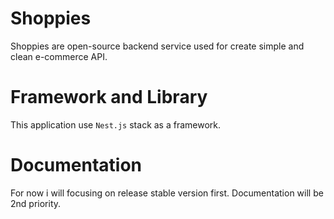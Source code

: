 # Shoppies

Shoppies are open-source backend service used for create simple and clean e-commerce API.

# Framework and Library

This application use `Nest.js` stack as a framework.

# Documentation

For now i will focusing on release stable version first. Documentation will be 2nd priority.
